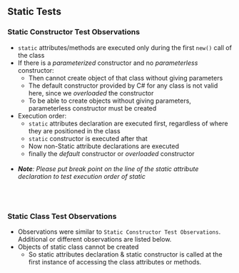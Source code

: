## Static Tests
### Static Constructor Test Observations
- `static` attributes/methods are executed only during the first `new()` call of the class
- If there is a _parameterized_ constructor and no _parameterless_ constructor:
  - Then cannot create object of that class without giving parameters
  - The default constructor provided by C# for any class is not valid here, since we _overloaded_ the constructor
  - To be able to create objects without giving parameters, parameterless constructor must be created
- Execution order:
  - `static` attributes declaration are executed first, regardless of where they are positioned in the class
  - `static` constructor is executed after that
  - Now non-Static attribute declarations are executed
  - finally the _default_ constructor or _overloaded_ constructor
<br></br>
- _**__Note__**: Please put break point on the line of the static attribute declaration to test execution order of static_

<br></br>
### Static Class Test Observations
- Observations were similar to `Static Constructor Test Observations`. Additional or different observations are listed below.
- Objects of static class cannot be created
  - So static attributes declaration & static constructor is called at the first instance of accessing the class attributes or methods.
